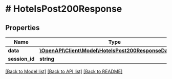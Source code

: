 # # HotelsPost200Response

## Properties

Name | Type | Description | Notes
------------ | ------------- | ------------- | -------------
**data** | [**\OpenAPI\Client\Model\HotelsPost200ResponseDataInner[]**](HotelsPost200ResponseDataInner.md) |  | [optional]
**session_id** | **string** |  | [optional]

[[Back to Model list]](../../README.md#models) [[Back to API list]](../../README.md#endpoints) [[Back to README]](../../README.md)
